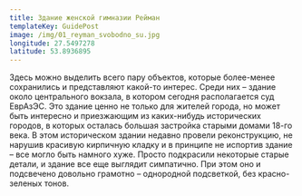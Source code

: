 ```yaml
---
title: Здание женской гимназии Рейман
templateKey: GuidePost
image: /img/01_reyman_svobodno_su.jpg
longitude: 27.5497278
latitude: 53.8936895
---
```

Здесь можно выделить всего пару объектов, которые более-менее сохранились и представляют какой-то интерес. Среди них – здание около центрального вокзала, в котором сегодня располагается суд ЕврАзЭС. Это здание ценно не только для жителей города, но может быть интересно и приезжающим из каких-нибудь исторических городов, в которых осталась большая застройка старыми домами 18-го века. В этом историческом здании недавно провели реконструкцию, не нарушив красивую кирпичную кладку и в принципе не испортив здание – все могло быть намного хуже. Просто подкрасили некоторые старые детали, и здание все еще выглядит симпатично. При этом оно и подсвечено довольно грамотно – однородной подсветкой, без красно-зеленых тонов.
